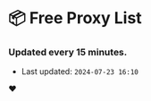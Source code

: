 # :package: Free Proxy List
### Updated every 15 minutes.

- Last updated: `2024-07-23 16:10`

:heart:

